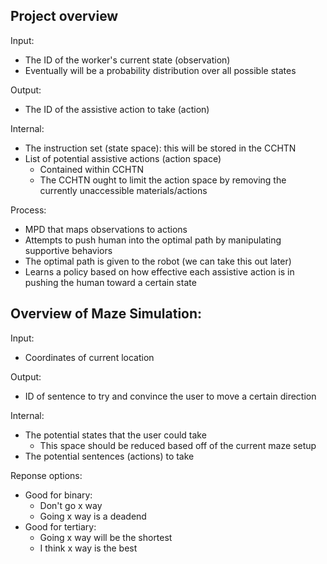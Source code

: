 ## Project overview

Input:
- The ID of the worker's current state (observation)
- Eventually will be a probability distribution over all possible states


Output:
- The ID of the assistive action to take (action)


Internal:
- The instruction set (state space): this will be stored in the CCHTN
- List of potential assistive actions (action space)
  - Contained within CCHTN
  - The CCHTN ought to limit the action space by removing the currently unaccessible materials/actions


Process:
- MPD that maps observations to actions
- Attempts to push human into the optimal path by manipulating supportive behaviors
- The optimal path is given to the robot (we can take this out later)
- Learns a policy based on how effective each assistive action is in pushing the human toward a certain state




## Overview of Maze Simulation:

Input:
- Coordinates of current location

Output:
- ID of sentence to try and convince the user to move a certain direction

Internal:
- The potential states that the user could take
  - This space should be reduced based off of the current maze setup
- The potential sentences (actions) to take


Reponse options:
- Good for binary:
  - Don't go x way
  - Going x way is a deadend
- Good for tertiary:
  - Going x way will be the shortest
  - I think x way is the best 
